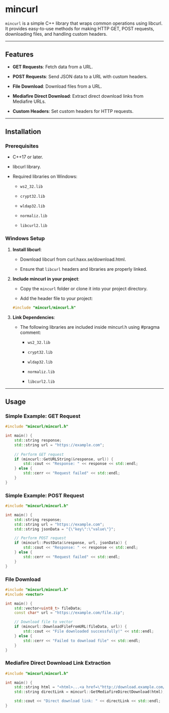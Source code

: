 mincurl
=======

`mincurl` is a simple C++ library that wraps common operations using libcurl. It provides easy-to-use methods for making HTTP GET, POST requests, downloading files, and handling custom headers.

* * *

Features
--------

* **GET Requests**: Fetch data from a URL.
    
* **POST Requests**: Send JSON data to a URL with custom headers.
    
* **File Download**: Download files from a URL.
    
* **Mediafire Direct Download**: Extract direct download links from Mediafire URLs.
    
* **Custom Headers**: Set custom headers for HTTP requests.
    

* * *

Installation
------------

### Prerequisites

* C++17 or later.
    
* libcurl library.
    
* Required libraries on Windows:
    
    * `ws2_32.lib`
        
    * `crypt32.lib`
        
    * `wldap32.lib`
        
    * `normaliz.lib`
        
    * `libcurl2.lib`
        

### Windows Setup

1. **Install libcurl**:
    
    * Download libcurl from curl.haxx.se/download.html.
        
    * Ensure that `libcurl` headers and libraries are properly linked.
        
2. **Include mincurl in your project**:
    
    * Copy the `mincurl` folder or clone it into your project directory.
        
    * Add the header file to your project:
        
    
    ```cpp
    #include "mincurl/mincurl.h"
    ```
    
3. **Link Dependencies**:
    
    * The following libraries are included inside mincurl.h using #pragma comment:
        
        * `ws2_32.lib`
            
        * `crypt32.lib`
            
        * `wldap32.lib`
            
        * `normaliz.lib`
            
        * `libcurl2.lib`
            

* * *

Usage
-----

### Simple Example: GET Request

```cpp
#include "mincurl/mincurl.h"

int main() {
    std::string response;
    std::string url = "https://example.com";
    
    // Perform GET request
    if (mincurl::GetURLString(&response, url)) {
        std::cout << "Response: " << response << std::endl;
    } else {
        std::cerr << "Request failed" << std::endl;
    }
}
```

### Simple Example: POST Request

```cpp
#include "mincurl/mincurl.h"

int main() {
    std::string response;
    std::string url = "https://example.com";
    std::string jsonData = "{\"key\":\"value\"}";

    // Perform POST request
    if (mincurl::PostData(&response, url, jsonData)) {
        std::cout << "Response: " << response << std::endl;
    } else {
        std::cerr << "Request failed" << std::endl;
    }
}
```

### File Download

```cpp
#include "mincurl/mincurl.h"
#include <vector>

int main() {
    std::vector<uint8_t> fileData;
    const char* url = "https://example.com/file.zip";

    // Download file to vector
    if (mincurl::DownloadFileFromURL(fileData, url)) {
        std::cout << "File downloaded successfully!" << std::endl;
    } else {
        std::cerr << "Failed to download file" << std::endl;
    }
}
```

### Mediafire Direct Download Link Extraction

```cpp
#include "mincurl/mincurl.h"

int main() {
    std::string html = "<html>...<a href=\"http://download.example.com/file\">Download</a>...</html>";
    std::string directLink = mincurl::GetMediafireDirectDownload(html);

    std::cout << "Direct download link: " << directLink << std::endl;
}
```